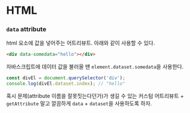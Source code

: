 # HTML

### `data` attribute

html 요소에 값을 넣어주는 어트리뷰트. 아래와 같이 사용할 수 있다.

```html
<div data-somedata="hello"></div>
```

자바스크립트에 데이터 값을 불러올 땐 `element.dataset.somedata`을 사용한다.

```js
const divEl = document.querySelector('div');
console.log(divEl.dataset.index); // "hello"
```

혹시 문제(attribute 이름을 잘못짓는다던가)가 생길 수 있는 커스텀 어트리뷰트 + `getAttribute` 말고 깔끔하게 `data` + `dataset`을 사용하도록 하자.
